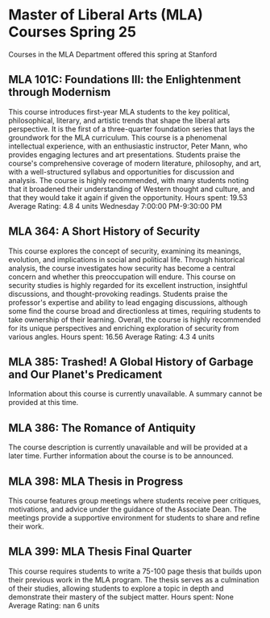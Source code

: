 # Master of Liberal Arts (MLA) Courses Spring 25 
Courses in the MLA Department offered this spring at Stanford
 ## MLA 101C: Foundations III: the Enlightenment through Modernism
This course introduces first-year MLA students to the key political, philosophical, literary, and artistic trends that shape the liberal arts perspective. It is the first of a three-quarter foundation series that lays the groundwork for the MLA curriculum.
This course is a phenomenal intellectual experience, with an enthusiastic instructor, Peter Mann, who provides engaging lectures and art presentations. Students praise the course's comprehensive coverage of modern literature, philosophy, and art, with a well-structured syllabus and opportunities for discussion and analysis. The course is highly recommended, with many students noting that it broadened their understanding of Western thought and culture, and that they would take it again if given the opportunity.
Hours spent: 19.53
Average Rating: 4.8
4 units
Wednesday 7:00:00 PM-9:30:00 PM
## MLA 364: A Short History of Security
This course explores the concept of security, examining its meanings, evolution, and implications in social and political life. Through historical analysis, the course investigates how security has become a central concern and whether this preoccupation will endure.
This course on security studies is highly regarded for its excellent instruction, insightful discussions, and thought-provoking readings. Students praise the professor's expertise and ability to lead engaging discussions, although some find the course broad and directionless at times, requiring students to take ownership of their learning. Overall, the course is highly recommended for its unique perspectives and enriching exploration of security from various angles.
Hours spent: 16.56
Average Rating: 4.3
4 units
## MLA 385: Trashed! A Global History of Garbage and Our Planet's Predicament
Information about this course is currently unavailable. A summary cannot be provided at this time.
## MLA 386: The Romance of Antiquity
The course description is currently unavailable and will be provided at a later time. Further information about the course is to be announced.
## MLA 398: MLA Thesis in Progress
This course features group meetings where students receive peer critiques, motivations, and advice under the guidance of the Associate Dean. The meetings provide a supportive environment for students to share and refine their work.
## MLA 399: MLA Thesis Final Quarter
This course requires students to write a 75-100 page thesis that builds upon their previous work in the MLA program. The thesis serves as a culmination of their studies, allowing students to explore a topic in depth and demonstrate their mastery of the subject matter.
Hours spent: None
Average Rating: nan
6 units